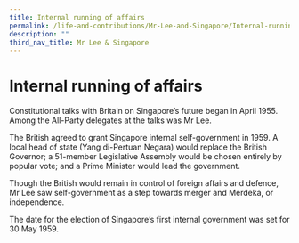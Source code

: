 ```yaml
---
title: Internal running of affairs
permalink: /life-and-contributions/Mr-Lee-and-Singapore/Internal-running-of-affairs
description: ""
third_nav_title: Mr Lee & Singapore
---
```

# Internal running of affairs #

Constitutional talks with Britain on Singapore’s future began in April 1955. Among the All-Party delegates at the talks was Mr Lee.


The British agreed to grant Singapore internal self-government in 1959. A local head of state (Yang di-Pertuan Negara) would replace the British Governor; a 51-member Legislative Assembly would be chosen entirely by popular vote; and a Prime Minister would lead the government.


Though the British would remain in control of foreign affairs and defence, Mr Lee saw self-government as a step towards merger and Merdeka, or independence.


The date for the election of Singapore’s first internal government was set for 30 May 1959.
